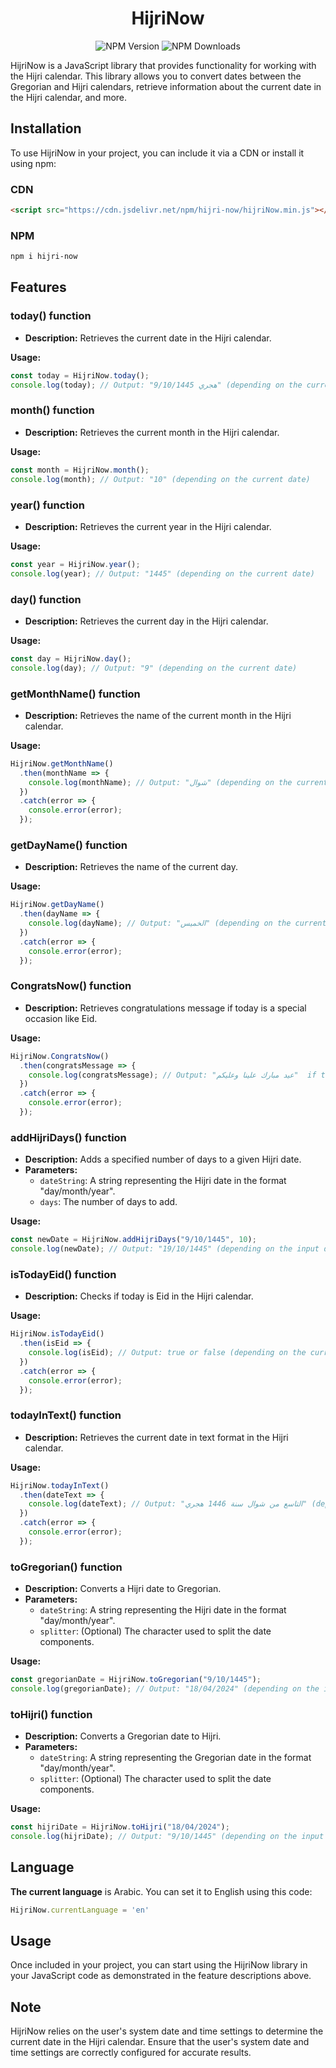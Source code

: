 <div style="text-align:center;">
<h1>HijriNow</h1> 
<img alt="NPM Version" src="https://img.shields.io/npm/v/hijri-now?style=flat&logo=NPM"> 
  
<img alt="NPM Downloads" src="https://img.shields.io/npm/dy/hijri-now?style=flat&logo=npm">
</div>

HijriNow is a JavaScript library that provides functionality for working with the Hijri calendar. This library allows you to convert dates between the Gregorian and Hijri calendars, retrieve information about the current date in the Hijri calendar, and more.

## Installation

To use HijriNow in your project, you can include it via a CDN or install it using npm:

### CDN
```html
<script src="https://cdn.jsdelivr.net/npm/hijri-now/hijriNow.min.js"></script>
```

### NPM
```bash
npm i hijri-now
```

## Features

### today() function
- **Description:** Retrieves the current date in the Hijri calendar.

**Usage:**
  ```javascript
  const today = HijriNow.today();
  console.log(today); // Output: "9/10/1445 هجري" (depending on the current date)
  ```

### month() function
- **Description:** Retrieves the current month in the Hijri calendar.

**Usage:**
  ```javascript
  const month = HijriNow.month();
  console.log(month); // Output: "10" (depending on the current date)
  ```

### year() function
- **Description:** Retrieves the current year in the Hijri calendar.

**Usage:**
  ```javascript
  const year = HijriNow.year();
  console.log(year); // Output: "1445" (depending on the current date)
  ```

### day() function
- **Description:** Retrieves the current day in the Hijri calendar.

**Usage:**
  ```javascript
  const day = HijriNow.day();
  console.log(day); // Output: "9" (depending on the current date)
  ```

### getMonthName() function
- **Description:** Retrieves the name of the current month in the Hijri calendar.

**Usage:**
  ```javascript
  HijriNow.getMonthName()
    .then(monthName => {
      console.log(monthName); // Output: "شوال" (depending on the current date)
    })
    .catch(error => {
      console.error(error);
    });
  ```

### getDayName() function
- **Description:** Retrieves the name of the current day.

**Usage:**
  ```javascript
  HijriNow.getDayName()
    .then(dayName => {
      console.log(dayName); // Output: "الخميس" (depending on the current date)
    })
    .catch(error => {
      console.error(error);
    });
  ```

### CongratsNow() function
- **Description:** Retrieves congratulations message if today is a special occasion like Eid.

**Usage:**
  ```javascript
  HijriNow.CongratsNow()
    .then(congratsMessage => {
      console.log(congratsMessage); // Output: "عيد مبارك علينا وعليكم"  if today is eid (depending on the current date)
    })
    .catch(error => {
      console.error(error);
    });
  ```

### addHijriDays() function
- **Description:** Adds a specified number of days to a given Hijri date.
- **Parameters:**
  - `dateString`: A string representing the Hijri date in the format "day/month/year".
  - `days`: The number of days to add.

**Usage:**
  ```javascript
  const newDate = HijriNow.addHijriDays("9/10/1445", 10);
  console.log(newDate); // Output: "19/10/1445" (depending on the input date and days)
  ```

### isTodayEid() function
- **Description:** Checks if today is Eid in the Hijri calendar.

**Usage:**
  ```javascript
  HijriNow.isTodayEid()
    .then(isEid => {
      console.log(isEid); // Output: true or false (depending on the current date)
    })
    .catch(error => {
      console.error(error);
    });
  ```

### todayInText() function
- **Description:** Retrieves the current date in text format in the Hijri calendar.

**Usage:**
  ```javascript
  HijriNow.todayInText()
    .then(dateText => {
      console.log(dateText); // Output: "التاسع من شوال سنة 1446 هجري" (depending on the current date)
    })
    .catch(error => {
      console.error(error);
    });
  ```

### toGregorian() function
- **Description:** Converts a Hijri date to Gregorian.
- **Parameters:**
  - `dateString`: A string representing the Hijri date in the format "day/month/year".
  - `splitter`: (Optional) The character used to split the date components.

**Usage:**
  ```javascript
  const gregorianDate = HijriNow.toGregorian("9/10/1445");
  console.log(gregorianDate); // Output: "18/04/2024" (depending on the input date)
  ```

### toHijri() function
- **Description:** Converts a Gregorian date to Hijri.
- **Parameters:**
  - `dateString`: A string representing the Gregorian date in the format "day/month/year".
  - `splitter`: (Optional) The character used to split the date components.

**Usage:**
  ```javascript
  const hijriDate = HijriNow.toHijri("18/04/2024");
  console.log(hijriDate); // Output: "9/10/1445" (depending on the input date)
  ```


## Language
**The current language** is Arabic. You can set it to English using this code:
```javascript
HijriNow.currentLanguage = 'en'
```
## Usage

Once included in your project, you can start using the HijriNow library in your JavaScript code as demonstrated in the feature descriptions above.

## Note

HijriNow relies on the user's system date and time settings to determine the current date in the Hijri calendar. Ensure that the user's system date and time settings are correctly configured for accurate results.
